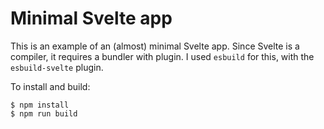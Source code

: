 # Minimal Svelte app

This is an example of an (almost) minimal Svelte app. Since Svelte is a compiler, it requires a bundler with plugin. I used `esbuild` for this, with the `esbuild-svelte` plugin.

To install and build:
```
$ npm install
$ npm run build
```
